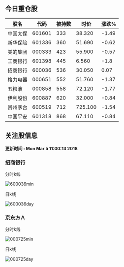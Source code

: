
## 今日重仓股 

|股名|代码|被持数|时价|涨跌%|
|---|---|---|---|---|
|中国太保|601601|333|38.320|-1.49|
|新华保险|601336|360|51.690|-0.62|
|美的集团|000333|423|55.900|-0.57|
|工商银行|601398|445|6.560|-1.8|
|招商银行|600036|536|30.050|0.07|
|格力电器|000651|552|51.760|-1.37|
|五粮液|000858|558|72.120|-1.77|
|伊利股份|600887|620|32.000|-0.84|
|贵州茅台|600519|712|725.100|-1.54|
|中国平安|601318|868|67.110|-0.84|

## 关注股信息
**更新时间 : Mon Mar  5 11:00:13 2018**
### 招商银行 
分时k线

![600036min](http://image.sinajs.cn/newchart/min/n/sh600036.gif)

日k线

![600036day](http://image.sinajs.cn/newchart/daily/n/sh600036.gif)

### 京东方Ａ 
分时k线

![000725min](http://image.sinajs.cn/newchart/min/n/sz000725.gif)

日k线

![000725day](http://image.sinajs.cn/newchart/daily/n/sz000725.gif)
